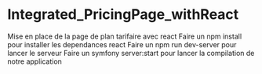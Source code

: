 # Integrated_PricingPage_withReact
Mise en place de la page de plan tarifaire avec react
Faire un npm install pour installer les dependances react
Faire un npm run dev-server pour lancer le serveur
Faire un symfony server:start pour lancer la compilation de notre application
